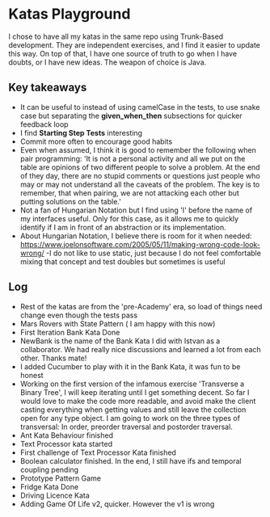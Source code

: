 # Katas Playground

I chose to have all my katas in the same repo using Trunk-Based development. They are independent exercises, and I find
it easier
to update this way. On top of that, I have one source of truth to go when I have doubts, or I have new ideas.
The weapon of choice is Java. 

## Key takeaways

- It can be useful to instead of using camelCase in the tests, to use snake case but separating the **given_when_then**
  subsections
  for quicker feedback loop
- I find **Starting Step Tests** interesting
- Commit more often to encourage good habits
- Even when assumed, I think it is good to remember the following when pair programming: 'It is not a personal
activity and all we put on the table are opinions of two different people to solve a problem. At the end of they day,
there are no stupid comments or questions just people who may or may not understand all the caveats of the problem. 
The key is to remember, that when pairing, we are not attacking each other but putting solutions on the table.'
- Not a fan of Hungarian Notation but I find using 'I' before the name of my interfaces useful. Only for this case, as it allows me 
to quickly identify if I am in front of an abstraction or its implementation.
- About Hungarian Notation, I believe there is room for it when needed:  https://www.joelonsoftware.com/2005/05/11/making-wrong-code-look-wrong/
-I do not like to use static, just because I do not feel comfortable mixing that concept and test doubles but sometimes is useful

## Log

- Rest of the katas are from the 'pre-Academy' era, so load of things need change even though the tests pass 
- Mars Rovers with State Pattern ( I am happy with this now)
- First Iteration Bank Kata Done
- NewBank is the name of the Bank Kata I did with Istvan as a collaborator. We had really nice discussions and learned 
a lot from each other. Thanks mate!
- I added Cucumber to play with it in the Bank Kata, it was fun to be honest
- Working on the first version of the infamous exercise 'Transverse a Binary Tree', I will keep iterating until I get something decent. So far I would love 
to make the code more readable, and avoid make the client casting everything when getting values and still leave the collection open for any type object.
I am going to work on the three types of transversal: In order, preorder traversal and postorder traversal.
- Ant Kata Behaviour finished
- Text Processor kata started
- First challenge of Text Processor Kata finished
- Boolean calculator finished. In the end, I still have ifs and temporal coupling pending
- Prototype Pattern Game
- Fridge Kata Done
- Driving Licence Kata 
- Adding Game Of Life v2, quicker. However the v1 is wrong
